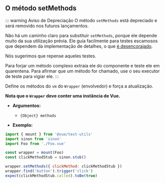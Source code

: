 ## O método setMethods

::: warning Aviso de Depreciação
O método `setMethods` está depreciado e será removido nos futuros lançamentos.

Não há um caminho claro para substituir `setMethods`, porque ele depende muito da sua utilização prévia. Ele guia facilmente para testes escamosos que dependem da implementação de detalhes, o que [é desencorajado](https://github.com/vuejs/rfcs/blob/668866fa71d70322f6a7689e88554ab27d349f9c/active-rfcs/0000-vtu-api.md#setmethods).

Nós sugerimos que repense aqueles testes.

Para forjar um método complexo extraia ele do componente e teste ele em quarentena. Para afirmar que um método for chamado, use o seu executor de teste para vigiar ele.
:::

Define os métodos do `vm` do `Wrapper` (envolvedor) e força a atualização.

**Nota que o `Wrapper` deve conter uma instância de Vue.**

- **Argumentos:**

  - `{Object} methods`

- **Exemplo:**

```js
import { mount } from '@vue/test-utils'
import sinon from 'sinon'
import Foo from './Foo.vue'

const wrapper = mount(Foo)
const clickMethodStub = sinon.stub()

wrapper.setMethods({ clickMethod: clickMethodStub })
wrapper.find('button').trigger('click')
expect(clickMethodStub.called).toBe(true)
```
